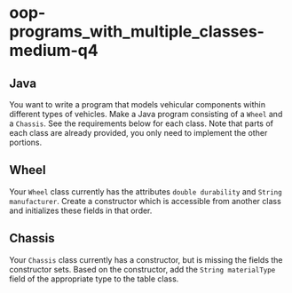 # oop-programs_with_multiple_classes-medium-q4

## Java

You want to write a program that models vehicular components within different types of vehicles. Make a Java program consisting of 
a `Wheel` and a `Chassis`. See the requirements below for each class. Note that parts of each class are
already provided, you only need to implement the other portions.


## Wheel

Your `Wheel` class currently has the attributes `double durability` and `String manufacturer`. Create a
constructor which is accessible from another class and initializes these fields in that order.


## Chassis

Your `Chassis` class currently has a constructor, but is missing the fields the constructor sets. Based on the
constructor, add the `String materialType` field of the appropriate type to the table class.
